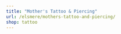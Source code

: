 ```yaml
---
title: "Mother's Tattoo & Piercing"
url: /elsmere/mothers-tattoo-and-piercing/
shop: tattoo
---
```


